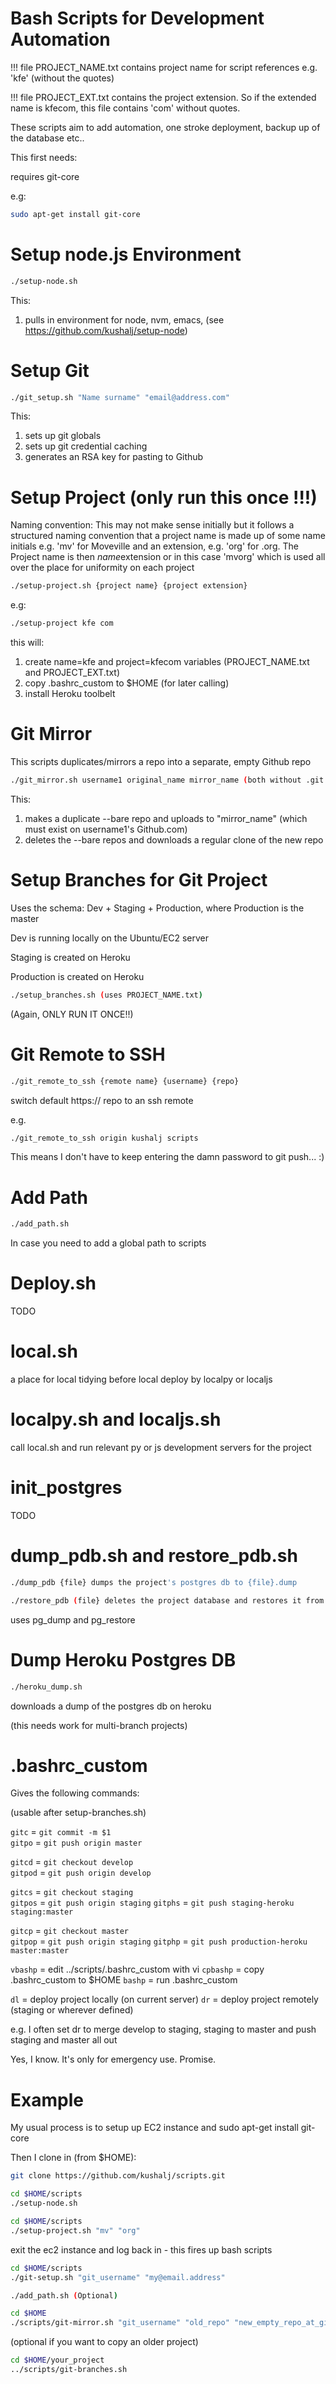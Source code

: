 # Bash Scripts for Development Automation

!!! file PROJECT_NAME.txt contains project name for script references e.g. 'kfe' (without the quotes)

!!! file PROJECT_EXT.txt contains the project extension. So if the extended name is kfecom, this file contains 'com' without quotes.

These scripts aim to add automation, one stroke deployment, backup up of the database etc..


This first needs:

requires git-core

e.g:
```bash
sudo apt-get install git-core
```

# Setup node.js Environment
```bash
./setup-node.sh
```
This:
   1. pulls in environment for node, nvm, emacs, (see https://github.com/kushalj/setup-node)


# Setup Git
```bash
./git_setup.sh "Name surname" "email@address.com"
```
This:
   1. sets up git globals
   2. sets up git credential caching
   3. generates an RSA key for pasting to Github




# Setup Project (only run this once !!!)

Naming convention:
This may not make sense initially but it follows a structured naming convention that a project name is made up of some name initials e.g. 'mv' for Moveville and an extension, e.g. 'org' for .org. The Project name is then $name$extension or in this case 'mvorg' which is used all over the place for uniformity on each project

```bash
./setup-project.sh {project name} {project extension} 
```
e.g:
```bash
./setup-project kfe com
```
this will:
   1. create name=kfe and project=kfecom variables (PROJECT_NAME.txt and PROJECT_EXT.txt)
   2. copy .bashrc_custom to $HOME (for later calling)
   3. install Heroku toolbelt




# Git Mirror 

This scripts duplicates/mirrors a repo into a separate,  empty Github repo
```bash
./git_mirror.sh username1 original_name mirror_name (both without .git extensions)
```
This:
   1. makes a duplicate --bare repo and uploads to "mirror_name" (which must exist on username1's Github.com)
   2. deletes the --bare repos and downloads a regular clone of the new repo





# Setup Branches for  Git Project

Uses the schema: Dev + Staging + Production, where Production is the master

Dev is running locally on the Ubuntu/EC2 server

Staging is created on Heroku

Production is created on Heroku
```bash
./setup_branches.sh (uses PROJECT_NAME.txt)
```
(Again, ONLY RUN IT ONCE!!)






# Git Remote to SSH
```bash
./git_remote_to_ssh {remote name} {username} {repo}
```
switch default https:// repo to an ssh remote

e.g.
```bash
./git_remote_to_ssh origin kushalj scripts
```

This means I don't have to keep entering the damn password to git push... :)




# Add Path
```bash
./add_path.sh 
```

In case you need to add a global path to scripts


# Deploy.sh

TODO


# local.sh

a place for local tidying before local deploy by localpy or localjs


# localpy.sh and localjs.sh

call local.sh and run relevant py or js development servers for the project



# init_postgres

TODO


# dump_pdb.sh and restore_pdb.sh
```bash
./dump_pdb {file} dumps the project's postgres db to {file}.dump
```
```bash
./restore_pdb (file} deletes the project database and restores it from {file}.dump
```
uses pg_dump and pg_restore




# Dump Heroku Postgres DB
```bash
./heroku_dump.sh
```
downloads a dump of the postgres db on heroku

(this needs work for multi-branch projects)



# .bashrc_custom

Gives the following commands:

(usable after setup-branches.sh)


`gitc` = `git commit -m $1`                                                                                                                                          
`gitpo` = `git push origin master`                                                                                                                                   
                                                                                                                                                                       
`gitcd` = `git checkout develop`                                                                                                                                     
`gitpod` = `git push origin develop`                                                                                                                                  
                                                                                                                                                                       
`gitcs` = `git checkout staging`                                                                                                                                     
`gitpos` = `git push origin staging` 
`gitphs` = `git push staging-heroku staging:master`                                                                                                                   
                                                                                                                                                                       
`gitcp` = `git checkout master`                                                                                                                                      
`gitpop` = `git push origin staging` 
`gitphp` = `git push production-heroku master:master` 


`vbashp` = edit ../scripts/.bashrc_custom with vi
`cpbashp` = copy .bashrc_custom to $HOME
`bashp` = run .bashrc_custom

`dl` = deploy project locally (on current server)
`dr` = deploy project remotely (staging or wherever defined)

e.g. I often set dr to merge develop to staging, staging to master and push staging and master all out

Yes, I know. It's only for emergency use. Promise.




# Example

My usual process is to setup up EC2 instance and sudo apt-get install git-core


Then I clone in (from $HOME):

```bash
git clone https://github.com/kushalj/scripts.git
```

```bash
cd $HOME/scripts
./setup-node.sh
```

```bash
cd $HOME/scripts
./setup-project.sh "mv" "org"
```

exit the ec2 instance and log back in - this fires up bash scripts

```bash
cd $HOME/scripts
./git-setup.sh "git_username" "my@email.address"
```

```bash
./add_path.sh (Optional)
```

```bash
cd $HOME
./scripts/git-mirror.sh "git_username" "old_repo" "new_empty_repo_at_github"
```
(optional if you want to copy an older project)


```bash
cd $HOME/your_project
../scripts/git-branches.sh
```


